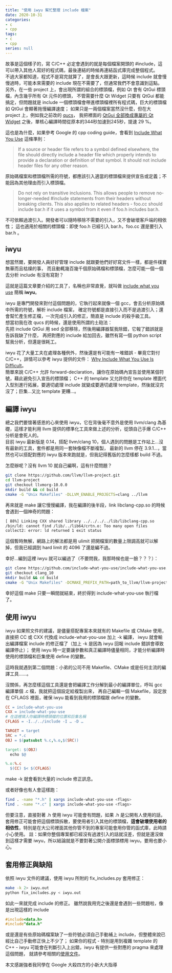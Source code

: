 ```yaml
---
title: "使用 iwyu 幫忙整理 include 檔案"
date: 2020-10-31
categories:
- c
- cpp
tags:
- c
- cpp
series: null
---
```


故事是這個樣子的，寫 C/C++ 必定會遇到的就是每個檔案開頭的 #include，這可以帶入其他人寫好的程式碼，最後連結的時候再連結函式庫完成整個程式。  
不過大家都知道，程式不是寫完就算了，是會長大跟更新，這時候 include 就會慢慢過時，可能本來需要的 include 現在不需要了，但通常我們不會意識到這點。  
另外，在一些 project 上，會出現所謂的組合的標頭檔，例如 Qt 會有 QtGui 標頭檔，內含幾乎所有 Qt 元件的標頭，
不管需要什麼 Qt Widget 只要有 QtGui 都能搞定，但問題就是 include 一個標頭檔會帶進標頭檔裡所有程式碼，巨大的標頭檔如 QtGui 會顯著拖慢編譯速度；
如果只是一兩個檔案當然沒什麼，但在大 project 上，例如我之前改的 [qucs](https://github.com/Qucs/qucs/pull/99)，
我把裡面的 [QtGui 全部換成專屬的 Qt Widget](https://github.com/Qucs/qucs/pull/99) 之後，單核心編譯時間從原本的344秒加速到245秒，提速 29 %。
<!--more-->

這也是為什麼，如果參考 Google 的 cpp coding guide，會看到 [Include What You Use](https://google.github.io/styleguide/cppguide.html?#Include_What_You_Use) 這條準則：

> If a source or header file refers to a symbol defined elsewhere, the file should directly include a header file which properly intends to provide a declaration or definition of that symbol. It should not include header files for any other reason.

原始碼檔案和標頭檔所需的符號，都應該引入適當的標頭檔來提供宣告或定義；不能因為其他理由而引入標頭檔。

> Do not rely on transitive inclusions. This allows people to remove no-longer-needed #include statements from their headers without breaking clients. This also applies to related headers - foo.cc should include bar.h if it uses a symbol from it even if foo.h includes bar.h.

不可依賴過渡引入。開發者可以隨時移除不需要的引入，又不會破壞客戶端的相依性；
這也適用於相關的標頭檔：即使 foo.h 已經引入 bar.h，foo.cc 還是要引入 bar.h 。

## iwyu

想當然爾，要開發人員好好管理 include 就跟要他們好好寫文件一樣，都是件樸實無華而且枯燥的事，
而且動輒幾百幾千個原始碼檔和標頭檔，怎麼可能一個一個去分析 include 有沒有寫對？  

這就是這篇文章要介紹的工具了，名稱也非常直覺，就叫做 [include what you use](https://include-what-you-use.org/) 簡稱 **iwyu**。

iwyu 是專門開發來對付這個問題的，它執行起來就像一個 gcc，會去分析原始碼中所需的符號，解析 include 檔案，
確定符號都是直接引入而不是過渡引入；還會幫忙產生修正檔，一次完成引入的修正，簡直是 include 的殺手級工具。  
想當初我在改 qucs 的時候，還是使用所謂的土砲法：  
先把 include QtGui 用 sed 全部移除，然後用編譯器幫我除錯，它報了錯誤就是告訴我缺了什麼，
再把對應的 include 給加回去，雖然有寫一個 python script 幫我分析，但還是很耗工。

iwyu 花了大量工夫在處理各種例外，然後還是有可能有一堆錯誤 - 畢竟它對付 C/C++，詳情可以參考 iwyu 提供的文件：
[Why Include What You Use Is Difficult](https://github.com/include-what-you-use/include-what-you-use/blob/master/docs/WhyIWYUIsDifficult.md)。  
簡單來說 C/C++ 允許 forward-declaration，讓你在原始碼內宣告並使用某個符號，藉此避免引入宣告的標頭檔；
C++ 的 template 又允許你在 template 裡面代入型別進行拓展，要適切處理 include 就變成要適切處理 template，然後就沒完沒了；巨集…又比 template 更糟…。

## 編譯 iwyu

總之我們要懷著感恩的心來使用 iwyu，它在背後毫不意外是使用 llvm/clang 為基礎，這樣才能利用 llvm 提供的標準化工具來做上述的分析，從頭自己手爆 C/C++ 分析是會死人的。  
目前 iwyu 最新版是 0.14，搭配 llvm/clang 10，個人遇到的問題是工作站上…沒有最新的工具，套件都是用同一套映像檔不斷複製，
最新的 llvm 停在 3.9.1…，當然也可以搭配對應的 iwyu 版本來跑就是，但我記得舊版的怎麼樣都 build 不過。  

怎麼辦呢？沒有 llvm 10 就自己編啊，這有什麼問題？
```bash
git clone https://github.com/llvm/llvm-project.git
cd llvm-project
git checkout llvmorg-10.0.0
mkdir build && cd build
cmake -G "Unix Makefiles" -DLLVM_ENABLE_PROJECTS=clang ../llvm
```

再來就是 make 讓它慢慢編譯，我在編譯的後半段，link libclang-cpp.so 的時候會遇到一個神奇的問題：
```txt
[ 88%] Linking CXX shared library ../../../../lib/libclang-cpp.so
/bin/ld: cannot find /lib/../lib64/crtn.o: Too many open files
collect2: error: ld returned 1 exit status
```
這個暫時無解，網路上的解法都是用 ulimit 把開檔案的數量上限調高就可以解掉，但我已經調到 hard limit 的 4096 了還是編不過。

幸好…編到這裡 iwyu 就可以編過了（不要問我，我那時候也是一臉？？？）：
```bash
git clone https://github.com/include-what-you-use/include-what-you-use.git
git checkout clang_10
mkdir build && cd build
cmake -G "Unix Makefiles" -DCMAKE_PREFIX_PATH=path_to_llvm/llvm-project/build ../
```

幸好這個 make 只要一瞬間就結束，終於得到 include-what-you-use 執行檔了。

## 使用 iwyu

iwyu 如果照文件的建議，是儘量搭配專案本來就有的 Makefile 或 CMake 使用，直接把 CC 或 CXX 代換成 include-what-you-use 加上 -k 編譯，
iwyu 就會輸出編譯檔案 include 的修正檔了（加上 -k 是因為 iwyu 回報 include 錯誤會導致編譯停止）；
使用 iwyu 時一定要讓參數和真正編譯時儘量相同，才能分析編譯時使用的標頭檔和巨集使用 define 的變數。

這時我就遇到第二個問題：小弟的公司不用 Makefile、CMake 或是任何主流的編譯工具……。

沒關係，再怎麼樣這個工具還是會把編譯工作分解到最小的編譯單位，呼叫 gcc 編譯單個 .c 檔，我就把這個設定給複製出來，
再自己編輯一個 Makefile，設定放在 CFLAGS 裡面，確保 iwyu 能看到我用的標頭檔跟 define 的變數。
```makefile
CC = include-what-you-use
CXX = include-what-you-use
# 在這裡填入你編譯時標頭檔的位置和巨集名稱
CFLAGS = -I../../include -I … -D …

TARGET = target
SRC = *.c
OBJ = $(patsubst %.c,%.o,$(SRC))

target: $(OBJ)
  echo $@

%.o:%.c
  $(CC) $< $(CFLAGS)
```

make -k 就會看到大量的 include 修正訊息。

或者好像也有人會這樣跑：
```bash
find . -name "*.h" | xargs include-what-you-use <flags>
find . -name "*.c" | xargs include-what-you-use <flags>
```

但要注意，直接對著 .h 使用 iwyu 可能會有問題，如果 .h 是公開有人使用的話，套用修正可能會把這個標頭拆散，要使用者引入其他的標頭檔，**這會破壞使用者的相依性**，特別是在大公司裡面其他你管不到的專案可能會用你管的函式庫，此時請小心使用。
註：如果你整個專案都已經沒有過渡引入的話就沒差，但就是還沒做到這樣才需要 iwyu，所以結論就是不要對著公開介面標頭標用 iwyu，要用也要小心。

## 套用修正與缺陷

依照 iwyu 文件的建議，使用 iwyu 所附的 fix_includes.py 套用修正：
```bash
make -k 2> iwyu.out
python fix_includes.py < iwyu.out
```

如此一來就完成 include 的修正。
雖然說我用完之後還是會遇到一些問題啦，像是出現這樣的 include
```c
#include<data.h>
#include"data.h"
```
或是還是有些原始碼檔案缺了一些符號必須自己手動補上 include，但整體來說已經比自己手動修正快上不少了；
如果你的程式 - 特別是用到複雜 template 的 C++ - iwyu 可能會在判斷引入上出錯，iwyu 有提供一些對應的 pragma 來處理這個問題，
就請參考相關的[使用文件](https://github.com/include-what-you-use/include-what-you-use/blob/master/README.md)。

本文感謝強者我同學在 Google 大殺四方的小新大大指導
